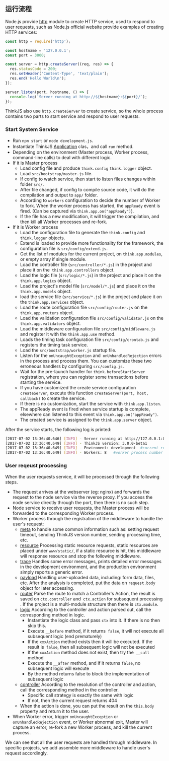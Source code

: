 ## 运行流程

Node.js provide [http](https://nodejs.org/api/http.html) module to create HTTP service, used to respond to user requests, such as Node.js official website provide examples of creating HTTP services:

```js
const http = require('http');

const hostname = '127.0.0.1';
const port = 3000;

const server = http.createServer((req, res) => {
  res.statusCode = 200;
  res.setHeader('Content-Type', 'text/plain');
  res.end('Hello World\n');
});

server.listen(port, hostname, () => {
  console.log(`Server running at http://${hostname}:${port}/`);
});
```
ThinkJS also use `http.createServer` to create service, so the whole process contains two parts to start service and respond to user requests.

### Start System Service

* Run `npm start` or `node development.js`.
* Instantiate ThinkJS [Application](https://github.com/thinkjs/thinkjs/blob/3.0/lib/application.js) clas，and call `run` method.
* Depending on the environment (Master process, Worker process, command-line calls) to deal with different logic.
* If it is Master process
    - Load config file and produce `think.config`  `think.logger` object.
    - Load `src/bootstrap/master.js` file.
    - If config to watch service, then start to listen files changes within folder `src/`.
    - After file changed, if config to compile source code, it will do the compilation and output to `app/` folder.
    - According to `workers` configuration to decide the number of Worker to fork. When the worker process has started, the `appReady` event is fired. (Can be captured via `think.app.on("appReady")`).
    - If the file has a new modification, it will trigger the compilation, and then kill all Worker processes and re-fork.
* If it is Worker process
    - Load the configuration file to generate the `think.config` and` think.logger` objects.
    - Extend is loaded to provide more functionality for the framework, the configuration file is `src/config/extend.js`.
    - Get the list of modules for the current project, on `think.app.modules`, or empty array if single module.
    - Load the controller file (`src/controller/*.js`) in the project and place it on the` think.app.controllers` object.
    - Load the logic file (`src/logic/*.js`) in the project and place it on the `think.app.logics` object.
    - Load the project's model file (`src/model/*.js`) and place it on the `think.app.models` object.
    - load the service file (`src/service/*.js`) in the project and place it on the `think.app.services` object.
    - Load the route configuration file `src/config/router.js` on the `think.app.routers` object.
    - Load the validation configuration file `src/config/validator.js` on the `think.app.validators` object.
    - Load the middleware configuration file `src/config/middleware.js` and register it with the `think.app.use` method.
    - Loads the timing task configuration file `src/config/crontab.js` and registers the timing task service.
    - Load the `src/bootstrap/worker.js` startup file.
    - Listen for the `onUncaughtException` and` onUnhandledRejection` errors in the process and process them. You can customize these two erroneous handlers by configuring `src/config.js`.
    - Wait for the pre-launch handler for `think.beforeStartServer` registration, where you can register some transactions before starting the service.
    - If you have customized the create service configuration `createServer`, execute this function `createServer(port, host, callback)` to create the service.
    - If there is no customization, start the service with `think.app.listen`.
    - The appReady event is fired when service startup is complete, elsewhere can listened to this event via `think.app.on("appReady")`.
    - The created service is assigned to the `think.app.server` object.
   
After the service starts, the following log is printed:

```sh
[2017-07-02 13:36:40.646] [INFO] - Server running at http://127.0.0.1:8360
[2017-07-02 13:36:40.649] [INFO] - ThinkJS version: 3.0.0-beta1
[2017-07-02 13:36:40.649] [INFO] - Enviroment: development  #current running environment
[2017-07-02 13:36:40.649] [INFO] - Workers: 8   #worker process number
```

### User reqeust processing

When the user requests service, it will be processed through the following steps.
* The request arrives at the webserver (eg: nginx) and forwards the request to the node service via the reverse proxy. If you access the node service directly through the port, then there is no such step.
* Node service to receive user requests, the Master process will be forwarded to the corresponding Worker process.
* Worker process through the registration of the middleware to handle the user's request:
    - [meta](https://github.com/thinkjs/think-meta) to handle some common information such as: setting request timeout, sending ThinkJS version number, sending processing time, etc.
    - [resource](https://github.com/thinkjs/think-resource) Processing static resource requests, static resources are placed under `www/static/`, if a static resource is hit, this middleware will response resource and stop the following middleware.
    - [trace](https://github.com/thinkjs/think-trace) Handles some error messages, prints detailed error messages in the development environment, and the production environment simply reports a generic error.
    - [payload](https://github.com/thinkjs/think-payload) Handling user-uploaded data, including: form data, files, etc. After the analysis is completed, put the data on `request.body` object for later accessing.
    - [router](https://github.com/thinkjs/think-router) Parse the route to match a Controller's Action, the result is saved on `ctx.controller` and` ctx.action` for subsequent processing . If the project is a multi-module structure then there is `ctx.module`.
    - [logic](https://github.com/thinkjs/think-logic) According to the controller and action parsed out, call the corresponding method in logic.
        - Instantiate the logic class and pass `ctx` into it. If there is no then skip this.
        - Execute `__before` method, if it returns` false`, it will not execute all subsequent logic (end prematurely)
        - If the `xxxAction` method exists then it will be executed. If the result is` false`, then all subsequent logic will not be executed
        - If the `xxxAction` method does not exist, then try the` __call` method
        - Execute the `__after` method, and if it returns `false`, no subsequent logic will execute
        - By the method returns false to block the implementation of subsequent logic
    - [controller](https://github.com/thinkjs/think-controller) According to the resolution of the controller and action, call the corresponding method in the controller.
        - Specific call strategy is exactly the same with logic
        - If not, then the current request returns 404
    - When the action is done, you can put the result on the `this.body` property and return it to the user.
* When Worker error, trigger `onUncaughtException` or `onUnhandledRejection` event, or Worker abnormal exit, Master will capture an error, re-fork a new Worker process, and kill the current process.

We can see that all the user requests are handled through middleware. In specific projects, we add assemble more middleware to handle user's request accordingly.

